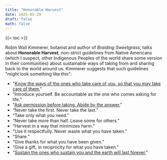 ```yaml
---
title: "Honorable Harvest"
date: 2025-05-29
draft: false
math: false
---
```


{{< toc >}}

Robin Wall Kimmerer, botanist and author of *Braiding Sweetgrass*, talks
about **Honorable Harvest**, non-strict guidelines from Native Americans
(which I suspect, other Indigenous Peoples of the world share some
version in their communities) about sustainable ways of taking from and
sharing back to the world around us. Kimmerer suggests that such
guidelines "might look something like this":

- "[Know the ways of the ones who take care of you, so that you may take care of them.](/mutual-aid)"
- “Introduce yourself. Be accountable as the one who comes asking for
  life.”
- "[Ask permission before taking. Abide by the answer.](/consent)"
- “Never take the first. Never take the last.”
- “Take only what you need.”
- “Never take more than half. Leave some for others.”
- “Harvest in a way that minimizes harm.”
- “Use it respectfully. Never waste what you have taken.”
- “Share.”
- “Give thanks for what you have been given.”
- “Give a gift, in reciprocity for what you have taken.”
- "[Sustain the ones who sustain you and the earth will last forever.](/eco-anarchism)"
